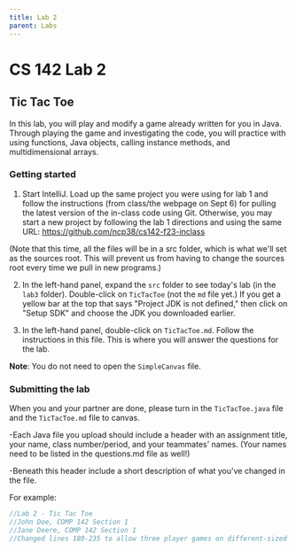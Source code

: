 ```yaml
---
title: Lab 2
parent: Labs
---
```


# CS 142 Lab 2

## Tic Tac Toe

In this lab, you will play and modify a game already written for you in Java.  Through 
playing the game and investigating the code, you will practice with using functions, Java 
objects, calling instance methods, and multidimensional arrays.

### Getting started

1. Start IntelliJ.  Load up the same project you were using for lab 1 and follow the instructions (from class/the webpage on Sept 6) for pulling the latest version of the in-class code using Git.  Otherwise, you may start a new project by following the lab 1 directions and using the same URL: https://github.com/ncp38/cs142-f23-inclass

(Note that this time, all the files will be in a src folder, which is what we'll set as the sources root. This will prevent us from having to change the sources root every time we pull in new programs.)

2. In the left-hand panel, expand the `src` folder to see today's lab 
    (in the `lab3` folder).  Double-click on `TicTacToe` (not the `md`
    file yet.)  If you get a yellow bar at the top that says "Project JDK is
    not defined," then click on "Setup SDK" and choose the JDK you downloaded
    earlier.

3. In the left-hand panel, double-click on `TicTacToe.md`.  Follow
    the instructions in this file.  This is where you will answer the questions
    for the lab.

**Note**: You do not need to open the `SimpleCanvas` file.

### Submitting the lab

When you and your partner are done, please turn in the `TicTacToe.java` file and 
the `TicTacToe.md` file to canvas.

-Each Java file you upload should include a header with an assignment title, your name, class number/period, and your teammates' names.  (Your names need to be listed in the questions.md file as well!)

-Beneath this header include a short description of what you've changed in the file.

For example:

```java
//Lab 2 - Tic Tac Toe
//John Doe, COMP 142 Section 1
//Jane Deere, COMP 142 Section 1
//Changed lines 180-235 to allow three player games on different-sized boards.
```